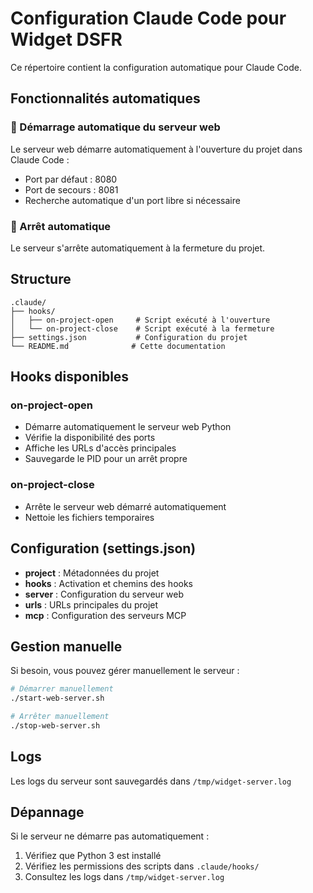 # Configuration Claude Code pour Widget DSFR

Ce répertoire contient la configuration automatique pour Claude Code.

## Fonctionnalités automatiques

### 🚀 Démarrage automatique du serveur web

Le serveur web démarre automatiquement à l'ouverture du projet dans Claude Code :
- Port par défaut : 8080
- Port de secours : 8081
- Recherche automatique d'un port libre si nécessaire

### 🛑 Arrêt automatique

Le serveur s'arrête automatiquement à la fermeture du projet.

## Structure

```
.claude/
├── hooks/
│   ├── on-project-open     # Script exécuté à l'ouverture
│   └── on-project-close    # Script exécuté à la fermeture
├── settings.json           # Configuration du projet
└── README.md              # Cette documentation
```

## Hooks disponibles

### on-project-open
- Démarre automatiquement le serveur web Python
- Vérifie la disponibilité des ports
- Affiche les URLs d'accès principales
- Sauvegarde le PID pour un arrêt propre

### on-project-close
- Arrête le serveur web démarré automatiquement
- Nettoie les fichiers temporaires

## Configuration (settings.json)

- **project** : Métadonnées du projet
- **hooks** : Activation et chemins des hooks
- **server** : Configuration du serveur web
- **urls** : URLs principales du projet
- **mcp** : Configuration des serveurs MCP

## Gestion manuelle

Si besoin, vous pouvez gérer manuellement le serveur :

```bash
# Démarrer manuellement
./start-web-server.sh

# Arrêter manuellement
./stop-web-server.sh
```

## Logs

Les logs du serveur sont sauvegardés dans `/tmp/widget-server.log`

## Dépannage

Si le serveur ne démarre pas automatiquement :
1. Vérifiez que Python 3 est installé
2. Vérifiez les permissions des scripts dans `.claude/hooks/`
3. Consultez les logs dans `/tmp/widget-server.log`